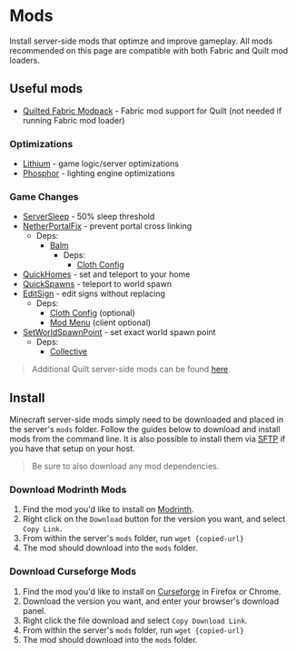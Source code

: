 # Mods

Install server-side mods that optimze and improve gameplay. All mods recommended
on this page are compatible with both Fabric and Quilt mod loaders.

## Useful mods

- [Quilted Fabric Modpack](https://modrinth.com/mod/qsl) - Fabric mod support
  for Quilt (not needed if running Fabric mod loader)

### Optimizations

- [Lithium](https://modrinth.com/mod/lithium) - game logic/server optimizations
- [Phosphor](https://modrinth.com/mod/phosphor) - lighting engine optimizations

### Game Changes

- [ServerSleep](https://modrinth.com/datapack/serversleep) - 50% sleep threshold
- [NetherPortalFix](https://modrinth.com/mod/netherportalfix) - prevent portal
  cross linking
  - Deps:
    - [Balm](https://modrinth.com/mod/balm)
      - Deps:
        - [Cloth Config](https://modrinth.com/mod/cloth-config)
- [QuickHomes](https://beta.curseforge.com/minecraft/mc-mods/quickhomes) - set
  and teleport to your home
- [QuickSpawns](https://www.curseforge.com/minecraft/mc-mods/quickspawns) -
  teleport to world spawn
- [EditSign](https://modrinth.com/mod/editsign) - edit signs without replacing
  - Deps:
    - [Cloth Config](https://modrinth.com/mod/cloth-config) (optional)
    - [Mod Menu](https://modrinth.com/mod/modmenu/versions) (client optional)
- [SetWorldSpawnPoint](https://modrinth.com/mod/set-world-spawn-point) - set
  exact world spawn point
  - Deps:
    - [Collective](https://modrinth.com/mod/collective)

> Additional Quilt server-side mods can be found [here](https://serverside.infra.link).

## Install

Minecraft server-side mods simply need to be downloaded and placed in the
server's `mods` folder. Follow the guides below to download and install mods
from the command line. It is also possible to install them via [SFTP](environments/ubuntu-server/setup-sftp.md)
if you have that setup on your host.

> Be sure to also download any mod dependencies.

### Download Modrinth Mods

1. Find the mod you'd like to install on [Modrinth](https://modrinth.com).
1. Right click on the `Download` button for the version you want, and select
   `Copy Link`.
1. From within the server's `mods` folder, run `wget {copied-url}`
1. The mod should download into the `mods` folder.

### Download Curseforge Mods

1. Find the mod you'd like to install on [Curseforge](https://curseforge.com) in
   Firefox or Chrome.
1. Download the version you want, and enter your browser's download panel.
1. Right click the file download and select `Copy Download Link`.
1. From within the server's `mods` folder, run `wget {copied-url}`
1. The mod should download into the `mods` folder.

